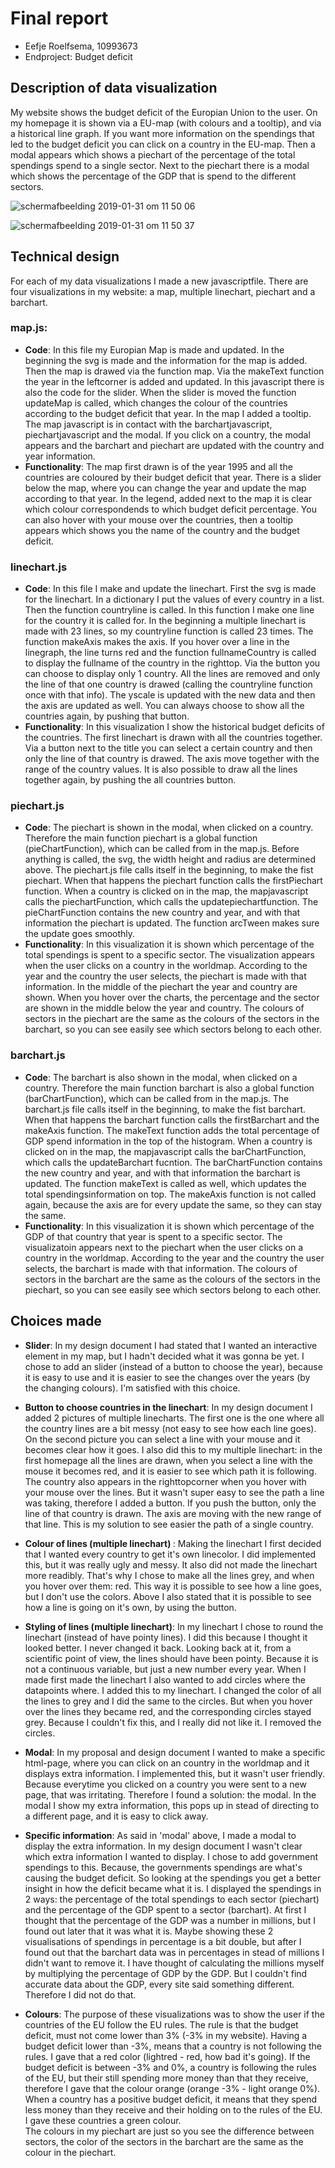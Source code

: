 # Final report

- Eefje Roelfsema, 10993673
- Endproject: Budget deficit
## Description of data visualization

My website shows the budget deficit of the Europian Union to the user. On my homepage it is
shown via a EU-map (with colours and a tooltip), and via a historical line graph.
If you want more information on the spendings that led to the budget deficit you can click
on a country in the EU-map. Then a modal appears which shows a piechart of
the percentage of the total spendings spend to a single sector. Next to the piechart there is a modal which
shows the percentage of the GDP that is spend to the different sectors.

![schermafbeelding 2019-01-31 om 11 50 06](https://user-images.githubusercontent.com/43995505/52049658-a9535b80-254e-11e9-9b8d-1cff740df295.png)

![schermafbeelding 2019-01-31 om 11 50 37](https://user-images.githubusercontent.com/43995505/52049659-a9535b80-254e-11e9-9a84-7b3e8f147a51.png)

## Technical design

For each of my data visualizations I made a new javascriptfile. There are four visualizations in my
website: a map, multiple linechart, piechart and a barchart.

### map.js:
- <b>Code</b>: In this file my Europian Map is made and updated. In the beginning the svg is made and the information
for the map is added. Then the map is drawed via the function map. Via the
makeText function the year in the leftcorner is added and updated. In this javascript there is also the code for the slider.
When the slider is moved the function updateMap is called, which changes the colour of the countries according to the budget deficit that year. In the map I added a tooltip.
The map javascript is in contact with the barchartjavascript, piechartjavascript and the modal.
If you click on a country, the modal appears and the barchart and piechart are updated
with the country and year information.
- <b>Functionality</b>: The map first drawn is of the year 1995 and all the countries are coloured
by their budget deficit that year. There is a slider below the map, where you can change the
year and update the map according to that year. In the legend, added next to the map
it is clear which colour correspondends to which budget deficit percentage. You can also hover with
your mouse over the countries, then a tooltip appears which shows you the name of the country and the budget deficit.

### linechart.js
- <b>Code</b>: In this file I make and update the linechart. First the svg is made for the linechart. In a
dictionary I put the values of every country in a list. Then the function countryline is called.
In this function I make one line for the country it is called for. In the beginning a multiple linechart is made with 23 lines,
so my countryline function is called 23 times. The function makeAxis makes the axis.
If you hover over a line in the linegraph, the line turns red
and the function fullnameCountry is called to display the fullname of the country in the righttop.
Via the button you can choose to display only 1 country. All the lines are removed and
only the line of that one country is drawed (calling the countryline function once with that info).
The yscale is updated with the new data and then the axis are updated as well. You can always choose to
show all the countries again, by pushing that button.
- <b>Functionality</b>: In this visualization I show the historical budget deficits of the countries.
The first linechart is drawn with all the countries together. Via a button next to the title you can
select a certain country and then only the line of that country is drawed. The axis move together with
the range of the country values. It is also possible to draw all the lines together again, by pushing the all countries
button.

### piechart.js
- <b>Code</b>: The piechart is shown in the modal, when clicked on a country. Therefore the main function piechart is a
global function (pieChartFunction), which can be called from in the map.js. Before anything is called, the svg,
the width height and radius are determined above. The piechart.js file calls itself in the beginning,
to make the fist piechart. When that happens the piechart function calls the firstPiechart function.
When a country is clicked on in the map, the mapjavascript calls the piechartFunction,
which calls the updatepiechartfunction. The pieChartFunction contains
the new country and year, and with that information the piechart is updated. The function arcTween
makes sure the update goes smoothly.
- <b>Functionality</b>: In this visualization it is shown which percentage of the total spendings is spent to
a specific sector. The visualization appears when the user clicks on a country in the worldmap.
According to the year and the country the user selects, the piechart is made with that information.
In the middle of the piechart the year and country are shown. When you hover over the charts, the
percentage and the sector are shown in the middle below the year and country. The colours of sectors in the piechart
are the same as the colours of the sectors in the barchart, so you can see easily see which sectors belong to each other.

### barchart.js
- <b>Code</b>: The barchart is also shown in the modal, when clicked on a country. Therefore the main function barchart is also a
global function (barChartFunction), which can be called from in the map.js. The barchart.js file calls itself in the beginning,
to make the fist barchart. When that happens the barchart function calls the firstBarchart and the makeAxis function. The makeText
function adds the total percentage of GDP spend information in the top of the histogram.
When a country is clicked on in the map, the mapjavascript calls the barChartFunction,
which calls the updateBarchart fucntion. The barChartFunction contains
the new country and year, and with that information the barchart is updated. The function makeText
is called as well, which updates the total spendingsinformation on top. The makeAxis function is not called again,
because the axis are for every update the same, so they can stay the same.
- <b>Functionality</b>: In this visualization it is shown which percentage of the GDP of that country that year is
spent to a specific sector. The visualizatoin appears next to the piechart when the user clicks on a country in the worldmap.
According to the year and the country the user selects, the barchart is made with that information. The colours of sectors in the barchart are the same as the colours of the sectors in the piechart, so you can see easily see which sectors belong to each other.

## Choices made

- <b> Slider</b>:
In my design document I had stated that I wanted an interactive element in my map, but I hadn't decided what it was gonna be yet.
I chose to add an slider (instead of a button to choose the year), because it is easy to use and it
is easier to see the changes over the years (by the changing colours). I'm satisfied with this choice.

- <b> Button to choose countries in the linechart</b>:
In my design document I added 2 pictures of multiple linecharts. The first one is the one where all the country lines
are a bit messy (not easy to see how each line goes). On the second picture you can select a line with your mouse
and it becomes clear how it goes. I also did this to my multiple linechart: in the first homepage all the lines
are drawn, when you select a line with the mouse it becomes red, and it is easier to see which path it is following.
The country also appears in the righttopcorner when you hover with your mouse over the lines. But it wasn't super easy
to see the path a line was taking, therefore I added a button. If you push the button, only the line of that country is drawn. The axis are moving with the new range of that line. This is my solution to see easier the
path of a single country.  

- <b> Colour of lines (multiple linechart) </b>:
Making the linechart I first decided that I wanted every country to get it's own linecolor. I did
implemented this, but it was really ugly and messy. It also did not made the linechart more readibly. That's
why I chose to make all the lines grey, and when you hover over them: red. This way it is possible to see how a line goes,
but I don't use the colors. Above I also stated that it is possible to see how a line is going on it's own, by using the
button.

- <b>Styling of lines (multiple linechart)</b>:
In my linechart I chose to round the linechart (instead of have pointy lines). I did this because I thought it looked
better. I never changed it back. Looking back at it, from a scientific point of view, the lines should have been pointy.
Because it is not a continuous variable, but just a new number every year.
When I made first made the linechart I also wanted to add circles where the datapoints where. I added this to my
linechart. I changed the color of all the lines to grey and I did the same to the circles. But when you hover over
the lines they became red, and the corresponding circles stayed grey. Because I couldn't fix this, and I really did not
like it. I removed the circles.

- <b>Modal</b>:
In my proposal and design document I wanted to make a specific html-page, where you can click on an country
in the worldmap and it displays extra information. I implemented this, but it wasn't user friendly. Because everytime
you clicked on a country you were sent to a new page, that was irritating. Therefore I found a solution: the modal.
In the modal I show my extra information, this pops up in stead of directing to a different page, and it is easy to click away.

- <b>Specific information</b>:
As said in 'modal' above, I made a modal to display the extra information. In my design document I wasn't clear
which extra information I wanted to display. I chose to add government spendings to this. Because, the governments spendings
are what's causing the budget deficit. So looking at the spendings you get a better insight in how the deficit
became what it is. I displayed the spendings in 2 ways: the percentage of the total spendings to each sector (piechart) and the
percentage of the GDP spent to a sector (barchart). At first I thought that the percentage of the GDP was a number
in millions, but I found out later that it was what it is. Maybe showing these 2 visualisations of spendings in percentage
is a bit double, but after I found out that the barchart data was in percentages in stead of millions I didn't want to
remove it. I have thought of calculating the millions myself by multiplying the percentage of GDP by the GDP. But I couldn't
find accurate data about the GDP, every site said something different. Therefore I did not do that.

- <b>Colours</b>:
The purpose of these visualizations was to show the user if the countries of the EU follow the EU rules. The rule
is that the budget deficit, must not come lower than 3% (-3% in my website). Having a budget deficit lower than -3%,
means that a country is not following the rules. I gave that a red color (lightred - red, how bad it's going). If the budget deficit is between -3% and 0%, a country is following the rules of the EU, but their still spending more money than that they receive, therefore I gave that the colour orange (orange -3% - light orange 0%). When a country has a positive budget deficit, it means that they spend less money than they receive and their holding on to the rules of the EU. I gave these countries
a green colour.  
The colours in my piechart are just so you see the difference between sectors, the color of the sectors in the barchart
are the same as the colour in the piechart.
